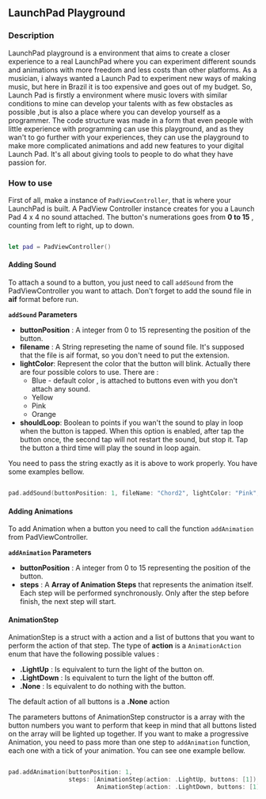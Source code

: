 ## LaunchPad Playground

### Description

LaunchPad playground is a environment that aims to create a closer experience to a real LaunchPad where you can experiment different sounds and animations with more freedom and less costs than other platforms. As a musician, i always wanted a Launch Pad to experiment new ways of making music, but here in Brazil it is too expensive and goes out of my budget. So, Launch Pad is firstly a environment where music lovers with similar conditions to mine can develop your talents with as few obstacles as possible ,but is also a place where you can develop yourself as a programmer. The code structure was made in a form that even people with little experience with programming can use this playground, and as they wan't to go further with your experiences, they can use the playground to make more complicated animations and add new features to your digital Launch Pad.  It's all about giving tools to people to do what they have passion for.


### How to use

First of all, make a instance of ``PadViewController``, that is where your LaunchPad is built. A PadView Controller instance creates for you a Launch Pad 4 x 4 no sound attached. The button's numerations goes from **0 to 15** , counting from left to right, up to down.

```swift

let pad = PadViewController()

```

#### Adding Sound
  To attach a sound to a button, you just need to call `addSound` from the PadViewController you want to attach. Don't forget to add the sound file in **aif** format before run.

**`addSound` Parameters**
* **buttonPosition** : A integer from 0 to 15 representing the position of the button.
 * **filename** : A String represeting the name of sound file. It's supposed that the file is aif format, so you don't need to put the extension.
 * **lightColor**: Represent the color that the button will blink. Actually there are four possible colors to use. There are :
    * Blue - default color , is attached to buttons even with you don't attach any sound.
    * Yellow
    * Pink
    * Orange
 * **shouldLoop**: Boolean to points if you wan't the sound to play in loop when the button is tapped. When this option is enabled, after tap the button once, the second tap will not restart the sound, but stop it. Tap the button a third time will play the sound in loop again.

 You need to pass the string exactly as it is above to work properly. You have some examples bellow.

 ```swift

pad.addSound(buttonPosition: 1, fileName: "Chord2", lightColor: "Pink", shouldLoop: false)

 ```

 #### Adding Animations

 To add Animation when a button you need to call the function `addAnimation`
 from PadViewController.

 **`addAnimation` Parameters**

 * **buttonPosition** : A integer from 0 to 15 representing the position of the button.
 * **steps** : A **Array of Animation Steps** that represents the animation itself. Each step will be performed synchronously. Only after the step before finish, the next step will start.

 #### AnimationStep

 AnimationStep is a struct with a action and a list of buttons that you want to perform the action of that step. The type of **action** is a `AnimationAction` enum that  have the following possible values :

 * **.LightUp** : Is equivalent to turn the light of the button on.
 * **.LightDown** : Is equivalent to turn the light of the button off.
 * **.None** : Is equivalent to do nothing with the button.

 The default action of all buttons is a **.None** action

 The parameters buttons of AnimationStep constructor is a array with the button numbers you want to perform that keep in mind that all buttons listed on the array will be lighted up together. If you want to make a progressive Animation, you need to pass more than one step to `addAnimation` function, each one with a tick of your animation. You can see one example bellow.


```swift

pad.addAnimation(buttonPosition: 1,
                 steps: [AnimationStep(action: .LightUp, buttons: [1]),
                         AnimationStep(action: .LightDown, buttons: [1])])

```
